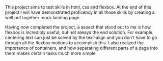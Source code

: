 This project aims to test skills in html, css and flexbox. At the end of this project I will have demonstrated proficency in all those skills by creating a well put together mock landing page. 

Having now completed the project, a aspect that stood out to me is how flexbox is incredibly useful, but not always the end solution. For example, centering text can just be solved by the text-align and you don't have to go through all the flexbox motions to accomplish this. I also realized the importance of containers, and how separating different parts of a page into them makes certain tasks much more simple

